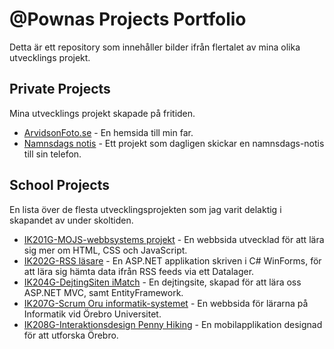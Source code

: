 # @Pownas Projects Portfolio
Detta är ett repository som innehåller bilder ifrån flertalet av mina olika utvecklings projekt.

## Private Projects
Mina utvecklings projekt skapade på fritiden. 

* [ArvidsonFoto.se](https://github.com/pownas/ProjectsPortfolio/blob/main/PrivateProjects/ArvidsonFoto.se/README.md) - En hemsida till min far.
* [Namnsdags notis](https://github.com/pownas/ProjectsPortfolio/blob/main/PrivateProjects/Namnsdags-avisering/README.md) - Ett projekt som dagligen skickar en namnsdags-notis till sin telefon. 

## School Projects
En lista över de flesta utvecklingsprojekten som jag varit delaktig i skapandet av under skoltiden. 

* [IK201G-MOJS-webbsystems projekt](https://github.com/pownas/ProjectsPortfolio/blob/main/SchoolProjects/2019HT-2022VT-ORU-Systemvetenskap/2020-09-IK201G-MOJS-projekt/README.md) - En webbsida utvecklad för att lära sig mer om HTML, CSS och JavaScript.
* [IK202G-RSS läsare](https://github.com/pownas/ProjectsPortfolio/blob/main/SchoolProjects/2019HT-2022VT-ORU-Systemvetenskap/2020-10-IK202G-RSS-l%C3%A4sare/README.md) - En ASP.NET applikation skriven i C# WinForms, för att lära sig hämta data ifrån RSS feeds via ett Datalager. 
* [IK204G-DejtingSiten iMatch](https://github.com/pownas/ProjectsPortfolio/blob/main/SchoolProjects/2019HT-2022VT-ORU-Systemvetenskap/2020-12-IK204G-DejtingSiten-iMatch/README.md) - En dejtingsite, skapad för att lära oss ASP.NET MVC, samt EntityFramework.
* [IK207G-Scrum Oru informatik-systemet](https://github.com/pownas/ProjectsPortfolio/blob/main/SchoolProjects/2019HT-2022VT-ORU-Systemvetenskap/2021-04-IK207G-Scrum-Oru-sida/README.md) - En webbsida för lärarna på Informatik vid Örebro Universitet. 
* [IK208G-Interaktionsdesign Penny Hiking](https://github.com/pownas/ProjectsPortfolio/blob/main/SchoolProjects/2019HT-2022VT-ORU-Systemvetenskap/2021-06-IK208G-Interaktionsdesign-Penny-Hiking/README.md) - En mobilapplikation designad för att utforska Örebro.